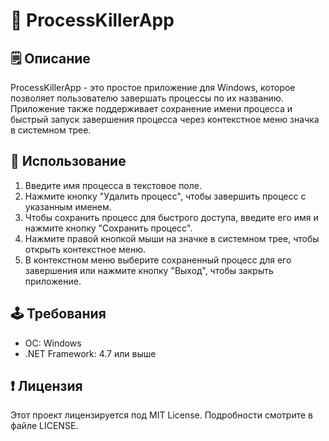 # 🔫 ProcessKillerApp

## 🗒️ Описание
ProcessKillerApp - это простое приложение для Windows, которое позволяет пользователю завершать процессы по их названию. Приложение также поддерживает сохранение имени процесса и быстрый запуск завершения процесса через контекстное меню значка в системном трее.

## 🎯 Использование
1. Введите имя процесса в текстовое поле.
2. Нажмите кнопку "Удалить процесс", чтобы завершить процесс с указанным именем.
3. Чтобы сохранить процесс для быстрого доступа, введите его имя и нажмите кнопку "Сохранить процесс".
4. Нажмите правой кнопкой мыши на значке в системном трее, чтобы открыть контекстное меню.
5. В контекстном меню выберите сохраненный процесс для его завершения или нажмите кнопку "Выход", чтобы закрыть приложение.

## 🕹️ Требования
- ОС: Windows
- .NET Framework: 4.7 или выше

## ❗ Лицензия
Этот проект лицензируется под MIT License. Подробности смотрите в файле LICENSE.
